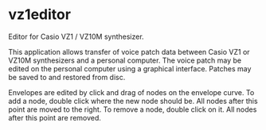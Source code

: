vz1editor
=========

Editor for Casio VZ1 / VZ10M synthesizer.

This application allows transfer of voice patch data between Casio VZ1 or VZ10M synthesizers and a personal computer. The voice patch may be edited on the personal computer using a graphical interface. Patches may be saved to and restored from disc.

Envelopes are edited by click and drag of nodes on the envelope curve. To add a node, double click where the new node should be. All nodes after this point are moved to the right. To remove a node, double click on it. All nodes after this point are removed.

